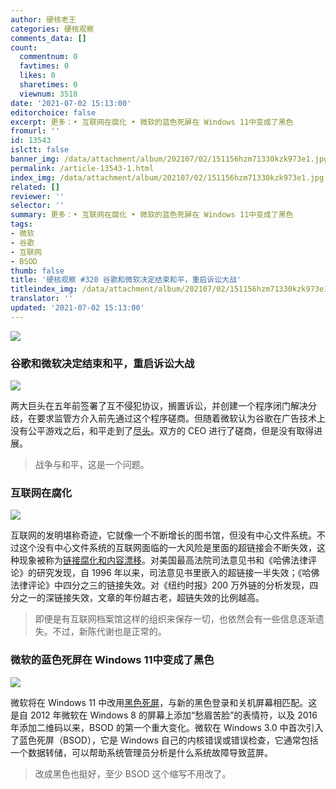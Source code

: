 ```yaml
---
author: 硬核老王
categories: 硬核观察
comments_data: []
count:
  commentnum: 0
  favtimes: 0
  likes: 0
  sharetimes: 0
  viewnum: 3518
date: '2021-07-02 15:13:00'
editorchoice: false
excerpt: 更多：• 互联网在腐化 • 微软的蓝色死屏在 Windows 11中变成了黑色
fromurl: ''
id: 13543
islctt: false
banner_img: /data/attachment/album/202107/02/151156hzm71330kzk973e1.jpg
permalink: /article-13543-1.html
index_img: /data/attachment/album/202107/02/151156hzm71330kzk973e1.jpg
related: []
reviewer: ''
selector: ''
summary: 更多：• 互联网在腐化 • 微软的蓝色死屏在 Windows 11中变成了黑色
tags:
- 微软
- 谷歌
- 互联网
- BSOD
thumb: false
title: '硬核观察 #320 谷歌和微软决定结束和平，重启诉讼大战'
titleindex_img: /data/attachment/album/202107/02/151156hzm71330kzk973e1.jpg
translator: ''
updated: '2021-07-02 15:13:00'
---
```


![](/data/attachment/album/202107/02/151156hzm71330kzk973e1.jpg)


### 谷歌和微软决定结束和平，重启诉讼大战


![](/data/attachment/album/202107/02/151208jcxnee5gnkntcxpg.jpg)


两大巨头在五年前签署了互不侵犯协议，搁置诉讼，并创建一个程序闭门解决分歧，在要求监管方介入前先通过这个程序磋商。但随着微软认为谷歌在广告技术上没有公平游戏之后，和平走到了[尽头](https://arstechnica.com/tech-policy/2021/06/google-and-microsoft-ditch-non-aggression-pact-rev-up-rivalry-again/)。双方的 CEO 进行了磋商，但是没有取得进展。



> 
> 战争与和平，这是一个问题。
> 
> 
> 


### 互联网在腐化


![](/data/attachment/album/202107/02/151223azol8ailaiahzbor.jpg)


互联网的发明堪称奇迹，它就像一个不断增长的图书馆，但没有中心文件系统。不过这个没有中心文件系统的互联网面临的一大风险是里面的超链接会不断失效，这种现象被称为[链接腐化和内容漂移](https://www.theatlantic.com/technology/archive/2021/06/the-internet-is-a-collective-hallucination/619320/)。对美国最高法院司法意见书和《哈佛法律评论》的研究发现，自 1996 年以来，司法意见书里嵌入的超链接一半失效；《哈佛法律评论》中四分之三的链接失效。对《纽约时报》200 万外链的分析发现，四分之一的深链接失效，文章的年份越古老，超链失效的比例越高。



> 
> 即便是有互联网档案馆这样的组织来保存一切，也依然会有一些信息逐渐遗失。不过，新陈代谢也是正常的。
> 
> 
> 


### 微软的蓝色死屏在 Windows 11中变成了黑色


![](/data/attachment/album/202107/02/151242fh8zmmt41dp1bmqh.jpg)


微软将在 Windows 11 中改用[黑色死屏](https://www.theverge.com/2021/7/1/22559852/microsoft-windows-11-black-blue-screen-of-death-bsod-change)，与新的黑色登录和关机屏幕相匹配。这是自 2012 年微软在 Windows 8 的屏幕上添加“愁眉苦脸”的表情符，以及 2016 年添加二维码以来，BSOD 的第一个重大变化。微软在 Windows 3.0 中首次引入了蓝色死屏（BSOD），它是 Windows 自己的内核错误或错误检查，它通常包括一个数据转储，可以帮助系统管理员分析是什么系统故障导致蓝屏。



> 
> 改成黑色也挺好，至少 BSOD 这个缩写不用改了。
> 
> 
>